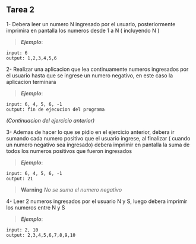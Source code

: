 ## Tarea 2

1- Debera leer un numero N ingresado por el usuario, posteriormente imprimira en pantalla los numeros desde 1 a N ( incluyendo N ) 
> ***Ejemplo***:
```
input: 6
output: 1,2,3,4,5,6 
```

2- Realizar una aplicacion que lea continuamente numeros ingresados por el usuario hasta que se ingrese un numero negativo, en este caso la aplicacion terminara
> ***Ejemplo***:
```
input: 6, 4, 5, 6, -1
output: fin de ejecucion del programa
```

*(Continuacion del ejercicio anterior)*

3- Ademas de hacer lo que se pidio en el ejercicio anterior, debera ir sumando cada numero positivo que el usuario ingrese, al finalizar ( cuando un numero negativo sea    ingresado) debera imprimir en pantalla la suma de todos los numeros positivos que fueron ingresados

> ***Ejemplo***:
```
input: 6, 4, 5, 6, -1
output: 21
```
> __Warning__
*No se suma el numero negativo*

4- Leer 2 numeros ingresados por el usuario N y S, luego debera imprimir los numeros entre N y S
> ***Ejemplo***:
```
input: 2, 10
output: 2,3,4,5,6,7,8,9,10
